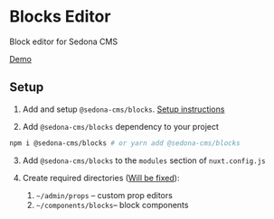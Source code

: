 # Blocks Editor

Block editor for Sedona CMS

[Demo](https://sedona-cms.github.io/blocks/?loggedIn=true)

## Setup

1. Add and setup `@sedona-cms/blocks`. [Setup instructions](https://github.com/sedona-cms/core#setup) 

2. Add `@sedona-cms/blocks` dependency to your project

```bash
npm i @sedona-cms/blocks # or yarn add @sedona-cms/blocks
```

3. Add `@sedona-cms/blocks` to the `modules` section of `nuxt.config.js`

4. Create required directories ([Will be fixed](../../issues/2)):
    1. `~/admin/props` – custom prop editors
    2. `~/components/blocks`– block components
